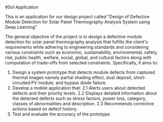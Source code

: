 #Sol Application

This is an application for our design project called "Design of Defective Module Detection for Solar  Panel Thermography Analysis System using Deep Learning". 

The general objective of the project is to design a defective module detection for solar panel thermography analysis that fulfills the client's requirements while adhering to engineering standards and considering various constraints such as economic, sustainability, environmental, safety, risk, public health, welfare, social, global, and cultural factors along with computation of trade-offs from selected constraints.
Specifically, it aims to:
1. Design a system prototype that detects module defects from captured thermal images namely partial shading effect, dust deposit, short-circuited PV module, and bypass diode failure.
2. Develop a mobile application that:
   2.1 Alerts users about detected defects and their priority levels.
   2.2 Displays detailed information about the detected defects such as stress factors, power loss, category, classes of abnormalities and description.
   2.3 Recommends corrective actions based on defect history.
3. Test and evaluate the accuracy of the prototype.
